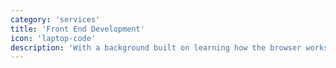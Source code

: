 ```yaml
---
category: 'services'
title: 'Front End Development'
icon: 'laptop-code'
description: 'With a background built on learning how the browser works, I strive to use the right tools for the right application.'
---
```

